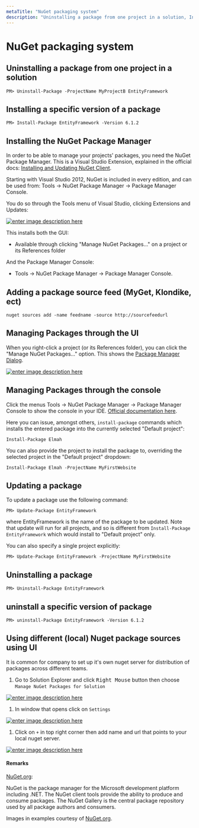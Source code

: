```yaml
---
metaTitle: "NuGet packaging system"
description: "Uninstalling a package from one project in a solution, Installing a specific version of a package, Installing the NuGet Package Manager, Adding a package source feed (MyGet, Klondike, ect), Managing Packages through the UI, Managing Packages through the console, Updating a package, Uninstalling a package, uninstall a specific version of package, Using different (local) Nuget package sources using UI"
---
```


# NuGet packaging system



## Uninstalling a package from one project in a solution


```dotnet
PM> Uninstall-Package -ProjectName MyProjectB EntityFramework

```



## Installing a specific version of a package


```dotnet
PM> Install-Package EntityFramework -Version 6.1.2  

```



## Installing the NuGet Package Manager


In order to be able to manage your projects' packages, you need the NuGet Package Manager. This is a Visual Studio Extension, explained in the official docs: [Installing and Updating NuGet Client](https://docs.nuget.org/consume/installing-nuget).

Starting with Visual Studio 2012, NuGet is included in every edition, and can be used from: Tools -> NuGet Package Manager -> Package Manager Console.

You do so through the Tools menu of Visual Studio, clicking Extensions and Updates:

[<img src="http://i.stack.imgur.com/zTzgp.png" alt="enter image description here" />](http://i.stack.imgur.com/zTzgp.png)

This installs both the GUI:

- Available through clicking "Manage NuGet Packages..." on a project or its References folder

And the Package Manager Console:

- Tools -> NuGet Package Manager -> Package Manager Console.



## Adding a package source feed (MyGet, Klondike, ect)


```dotnet
nuget sources add -name feedname -source http://sourcefeedurl

```



## Managing Packages through the UI


When you right-click a project (or its References folder), you can click the "Manage NuGet Packages..." option. This shows the [Package Manager Dialog](https://docs.nuget.org/consume/package-manager-dialog).

[<img src="http://i.stack.imgur.com/Fi0Uq.png" alt="enter image description here" />](http://i.stack.imgur.com/Fi0Uq.png)



## Managing Packages through the console


Click the menus Tools -> NuGet Package Manager -> Package Manager Console to show the console in your IDE. [Official documentation here](https://docs.nuget.org/consume/package-manager-console-powershell-reference).

Here you can issue, amongst others, `install-package` commands which installs the entered package into the currently selected "Default project":

```dotnet
Install-Package Elmah

```

You can also provide the project to install the package to, overriding the selected project in the "Default project" dropdown:

```dotnet
Install-Package Elmah -ProjectName MyFirstWebsite

```



## Updating a package


To update a package use the following command:

```dotnet
PM> Update-Package EntityFramework

```

where EntityFramework is the name of the package to be updated. Note that update will run for all projects, and so is different from `Install-Package EntityFramework` which would install to "Default project" only.

You can also specify a single project explicitly:

```dotnet
PM> Update-Package EntityFramework -ProjectName MyFirstWebsite

```



## Uninstalling a package


```dotnet
PM> Uninstall-Package EntityFramework  

```



## uninstall a specific version of package


```dotnet
PM> uninstall-Package EntityFramework -Version 6.1.2

```



## Using different (local) Nuget package sources using UI


It is common for company to set up it's own nuget server for distribution of packages across different teams.

1. Go to Solution Explorer and click <kbd>Right Mouse</kbd> button then choose `Manage NuGet Packages for Solution`

[<img src="http://i.stack.imgur.com/PhB3d.png" alt="enter image description here" />](http://i.stack.imgur.com/PhB3d.png)

1. In window that opens click on `Settings`

[<img src="http://i.stack.imgur.com/8vKM6.png" alt="enter image description here" />](http://i.stack.imgur.com/8vKM6.png)

1. Click on `+` in top right corner then add name and url that points to your local nuget server.

[<img src="http://i.stack.imgur.com/h85QG.png" alt="enter image description here" />](http://i.stack.imgur.com/h85QG.png)



#### Remarks


[NuGet.org](https://www.nuget.org/):

> 
NuGet is the package manager for the Microsoft development platform including .NET. The NuGet client tools provide the ability to produce and consume packages. The NuGet Gallery is the central package repository used by all package authors and consumers.


Images in examples courtesy of [NuGet.org](https://www.nuget.org/).

